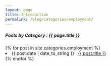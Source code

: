 ```yaml
---
layout: page
title: Introduction
permalink: /blog/categories/employment/
---
```


<h5> Posts by Category : {{ page.title }} </h5>

<div class="card">
{% for post in site.categories.employment %}
 <li class="category-posts"><span>{{ post.date | date_to_string }}</span> &nbsp; <a href="{{ post.url }}">{{ post.title }}</a></li>
{% endfor %}
</div>

